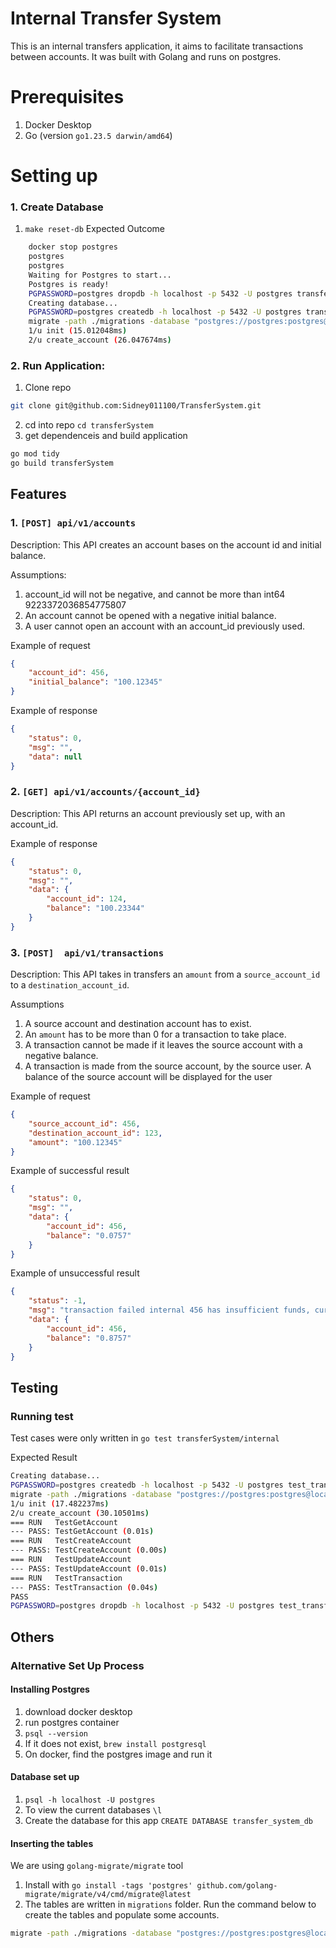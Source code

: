# Internal Transfer System
This is an internal transfers application, it aims to facilitate transactions between accounts. 
It was built with Golang and runs on postgres. 

# Prerequisites
1. Docker Desktop
2. Go (version `go1.23.5 darwin/amd64`)

# Setting up
### 1. Create Database
1. `make reset-db`
Expected Outcome 
```bash
    docker stop postgres
    postgres
    postgres
    Waiting for Postgres to start...
    Postgres is ready!
    PGPASSWORD=postgres dropdb -h localhost -p 5432 -U postgres transfer_system_db || true
    Creating database...
    PGPASSWORD=postgres createdb -h localhost -p 5432 -U postgres transfer_system_db || true
    migrate -path ./migrations -database "postgres://postgres:postgres@localhost:5432/transfer_system_db?sslmode=disable" up
    1/u init (15.012048ms)
    2/u create_account (26.047674ms)
```

### 2. Run Application:
1. Clone repo 
```bash
git clone git@github.com:Sidney011100/TransferSystem.git
```

2. cd into repo `cd transferSystem` 
3. get dependenceis and build application 
```bash
go mod tidy 
go build transferSystem
```


## Features
### 1. `[POST] api/v1/accounts`
Description: This API creates an account bases on the account id and initial balance.

Assumptions: 
1. account_id will not be negative, and cannot be more than int64 9223372036854775807
2. An account cannot be opened with a negative initial balance.
3. A user cannot open an account with an account_id previously used.

Example of request
```json
{
    "account_id": 456,
    "initial_balance": "100.12345"
}
```

Example of response
```json
{
    "status": 0,
    "msg": "",
    "data": null
}
```

### 2. `[GET] api/v1/accounts/{account_id}`
Description: This API returns an account previously set up, with an account_id. 

Example of response
```json
{
    "status": 0,
    "msg": "",
    "data": {
        "account_id": 124,
        "balance": "100.23344"
    }
}
```


### 3. `[POST]  api/v1/transactions`
Description: This API takes in transfers an `amount` from a `source_account_id` to a `destination_account_id`.

Assumptions
1. A source account and destination account has to exist.
2. An `amount` has to be more than 0 for a transaction to take place. 
3. A transaction cannot be made if it leaves the source account with a negative balance. 
4. A transaction is made from the source account, by the source user. A balance of the source account will be displayed for the user

Example of request
```json
{
    "source_account_id": 456,
    "destination_account_id": 123,
    "amount": "100.12345"
}
```

Example of successful result 
```json
{
    "status": 0,
    "msg": "",
    "data": {
        "account_id": 456,
        "balance": "0.0757"
    }
}
```

Example of unsuccessful result
```json
{
    "status": -1,
    "msg": "transaction failed internal 456 has insufficient funds, current balance 0.8757",
    "data": {
        "account_id": 456,
        "balance": "0.8757"
    }
}
```


## Testing
### Running test
Test cases were only written in 
`go test transferSystem/internal`

Expected Result
```bash
Creating database...
PGPASSWORD=postgres createdb -h localhost -p 5432 -U postgres test_transfer_db || true
migrate -path ./migrations -database "postgres://postgres:postgres@localhost:5432/test_transfer_db?sslmode=disable" up
1/u init (17.482237ms)
2/u create_account (30.10501ms)
=== RUN   TestGetAccount
--- PASS: TestGetAccount (0.01s)
=== RUN   TestCreateAccount
--- PASS: TestCreateAccount (0.00s)
=== RUN   TestUpdateAccount
--- PASS: TestUpdateAccount (0.01s)
=== RUN   TestTransaction
--- PASS: TestTransaction (0.04s)
PASS
PGPASSWORD=postgres dropdb -h localhost -p 5432 -U postgres test_transfer_db || true
```



## Others
### Alternative Set Up Process
#### Installing Postgres
1. download docker desktop
2. run postgres container
3. `psql --version`
4. If it does not exist, `brew install postgresql`
5. On docker, find the postgres image and run it

#### Database set up
1. `psql -h localhost -U postgres`
2.  To view the current databases `\l`
3. Create the database for this app `CREATE DATABASE transfer_system_db`


#### Inserting the tables
We are using `golang-migrate/migrate` tool
1. Install with  `go install -tags 'postgres' github.com/golang-migrate/migrate/v4/cmd/migrate@latest`
2. The tables are written in `migrations` folder. Run the command below to create the tables and populate some accounts.
```bash
migrate -path ./migrations -database "postgres://postgres:postgres@localhost:5432/transfer_system_db?sslmode=disable" up
```



